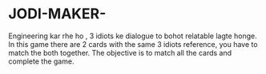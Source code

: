# JODI-MAKER-
Engineering kar rhe ho , 3 idiots ke dialogue to bohot relatable lagte honge. 
In this game there are 2 cards with the same 3 idiots reference, you have to match the both together. 
The objective is to match all the cards and complete the game.
